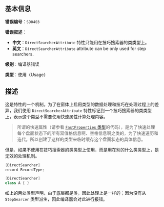 ## 基本信息

**错误编号**：`SD0403`

**错误叙述**：

* **中文**：`DirectSearcherAttribute` 特性只能用在技巧搜索器的类类型上。
* **英文**：`DirectSearcherAttribute` attribute can be only used for step searchers.

**级别**：编译器错误

**类型**：使用（Usage）

## 描述

这是特性的一个机制。为了在窗体上启用类型的数据处理和技巧在处理过程上的差异，我们使用 `DirectSearcherAttribute` 特性标记到一个技巧搜索器的类类型上，表示这个类型不需要使用快速属性计算处理内容。

> 所谓的快速属性（请参看 [`FastProperties` 类型](https://github.com/SunnieShine/Sudoku/blob/main/src/Sudoku.Solving/Manual/FastProperties.cs)的代码），是为了快速处理每个盘面状态下的所有双值格信息啊、空格信息啊之类的，为了快速遍历和迭代，所以创建了这样的类型来临时缓存这个盘面状态的具体信息。

但是，如果不使用在技巧搜索器的类类型上使用，而是用在别的什么类类型上，是无效的处理机制。

```csharp
[DirectSearcher]
record RecordType;

[DirectSearcher]
class A { }
```

如上的两处类型声明，由于底层都是类，因此处理上是一样的；因为没有从 `StepSearcer` 类型派生，因此编译器会对此进行报错。